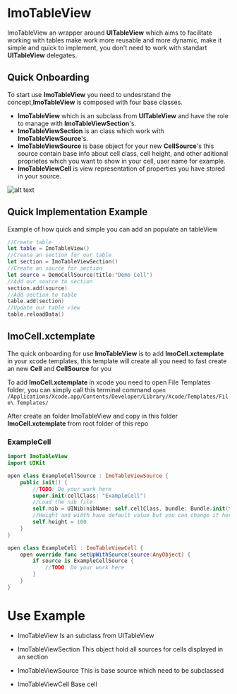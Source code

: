 # ImoTableView

ImoTableView an wrapper around **UITableView** which aims to facilitate working with tables make work more reusable and more dynamic, make it simple and quick to implement, you don't need to work with standart **UITableView** delegates.

## Quick Onboarding  ##

To start use **ImoTableView** you need to undesrstand the concept,**ImoTableView** is composed with four base classes.
* **ImoTableView** which is an subclass from **UITableView** and have the role to manage with **ImoTableViewSection**'s.
* **ImoTableViewSection** is an class which work with **ImoTableViewSource**'s.
* **ImoTableViewSource** is base object for your new **CellSource**'s this source contain base info about cell class, cell height, and other aditional proprietes which you want to show in your cell, user name for example. 
* **ImoTableViewCell** is view representation of properties you have stored in your source.

![alt text](https://github.com/imodeveloperlab/ImoTableView/blob/master/ImoTableView.png "ImoTableView")

## Quick Implementation Example ##

Example of how quick and simple you can add an populate an tableView
```swift 
//Create table
let table = ImoTableView()
//Create an section for our table
let section = ImoTableViewSection()
//Create an source for section
let source = DemoCellSource(title:"Demo Cell")
//Add our source to section
section.add(source)
//Add section to table
table.add(section)
//Update our table view
table.reloadData()
```
## ImoCell.xctemplate ##

The quick onboarding for use **ImoTableView** is to add **ImoCell.xctemplate** in your xcode templates, this template will create all you need to fast create an new **Cell** and **CellSource** for you

To add **ImoCell.xctemplate** in xcode you need to open File Templates folder, you can simply call this terminal command ```open /Applications/Xcode.app/Contents/Developer/Library/Xcode/Templates/File\ Templates/```

After create an folder ImoTableView and copy in this folder **ImoCell.xctemplate** from root folder of this repo

### ExampleCell ###

```swift
import ImoTableView
import UIKit

open class ExampleCellSource : ImoTableViewSource {
    public init() {
        //TODO: Do your work here
        super.init(cellClass: "ExampleCell")
        //Load the nib file
        self.nib = UINib(nibName: self.cellClass, bundle: Bundle.init(for: self.classForCoder))
        //Height and width have default value but you can change it here or dynamically from extern
        self.height = 100
    }
}

open class ExampleCell : ImoTableViewCell {
    open override func setUpWithSource(source:AnyObject) {
        if source is ExampleCellSource {
            //TODO: Do your work here
        }
    }
}

```

# Use Example

- ImoTableView
  Is an subclass from UITableView

- ImoTableViewSection
  This object hold all sources for cells displayed in an section

- ImoTableViewSource
  This is base source which need to be subclassed

- ImoTableViewCell
  Base cell
